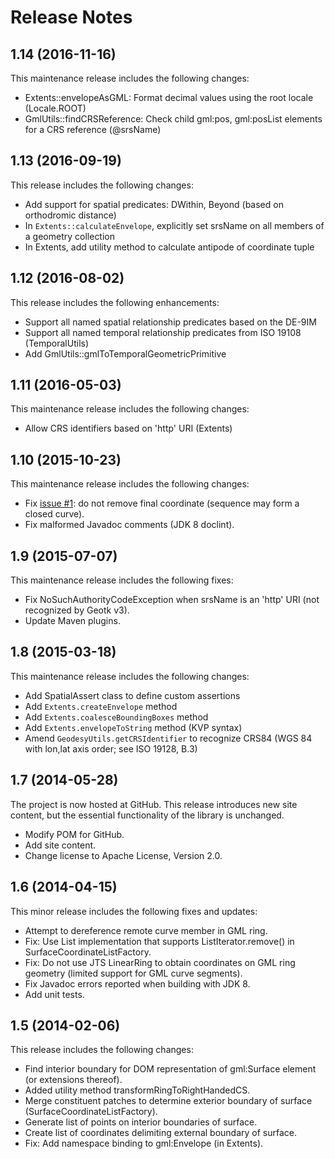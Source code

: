 ﻿# Release Notes

## 1.14 (2016-11-16)
This maintenance release includes the following changes:

* Extents::envelopeAsGML: Format decimal values using the root locale (Locale.ROOT)
* GmlUtils::findCRSReference: Check child gml:pos, gml:posList elements for a CRS reference (@srsName)


## 1.13 (2016-09-19)
This release includes the following changes:

* Add support for spatial predicates: DWithin, Beyond (based on orthodromic distance)
* In `Extents::calculateEnvelope`, explicitly set srsName on all members of a geometry collection
* In Extents, add utility method to calculate antipode of coordinate tuple


## 1.12 (2016-08-02)
This release includes the following enhancements:

* Support all named spatial relationship predicates based on the DE-9IM
* Support all named temporal relationship predicates from ISO 19108 (TemporalUtils)
* Add GmlUtils::gmlToTemporalGeometricPrimitive


## 1.11 (2016-05-03)
This maintenance release includes the following changes:

* Allow CRS identifiers based on 'http' URI (Extents)


## 1.10 (2015-10-23)
This maintenance release includes the following changes:

* Fix [issue #1](https://github.com/opengeospatial/geomatics-geotk/issues/1): 
do not remove final coordinate (sequence may form a closed curve).
* Fix malformed Javadoc comments (JDK 8 doclint).


## 1.9 (2015-07-07)
This maintenance release includes the following fixes:

* Fix NoSuchAuthorityCodeException when srsName is an 'http' URI (not 
recognized by Geotk v3).
* Update Maven plugins.

## 1.8 (2015-03-18)
This maintenance release includes the following changes:

* Add SpatialAssert class to define custom assertions
* Add `Extents.createEnvelope` method
* Add `Extents.coalesceBoundingBoxes` method
* Add `Extents.envelopeToString` method (KVP syntax)
* Amend `GeodesyUtils.getCRSIdentifier` to recognize CRS84 (WGS 84 with lon,lat 
axis order; see ISO 19128, B.3)

## 1.7 (2014-05-28)
The project is now hosted at GitHub. This release introduces new site content, 
but the essential functionality of the library is unchanged.

* Modify POM for GitHub.
* Add site content.
* Change license to Apache License, Version 2.0.

## 1.6 (2014-04-15)
This minor release includes the following fixes and updates:

* Attempt to dereference remote curve member in GML ring.
* Fix: Use List implementation that supports ListIterator.remove() in 
SurfaceCoordinateListFactory.
* Fix: Do not use JTS LinearRing to obtain coordinates on GML ring geometry 
(limited support for GML curve segments).
* Fix Javadoc errors reported when building with JDK 8.
* Add unit tests.

## 1.5 (2014-02-06)
This release includes the following changes:

* Find interior boundary for DOM representation of gml:Surface element (or 
extensions thereof).
* Added utility method transformRingToRightHandedCS.
* Merge constituent patches to determine exterior boundary of surface 
(SurfaceCoordinateListFactory).
* Generate list of points on interior boundaries of surface.
* Create list of coordinates delimiting external boundary of surface.
* Fix: Add namespace binding to gml:Envelope (in Extents).
